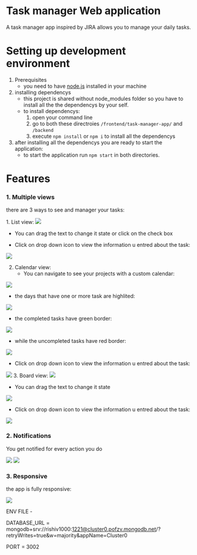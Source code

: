 # Task manager Web application

A task manager app inspired by JIRA allows you to manage your daily tasks.
# Setting up development environment
  1. Prerequisites
      - you need to have [node.js](https://nodejs.org/en/) installed in your machine
  2. installing dependencys 
      - this project is shared without node_modules folder so you have to install all the the dependencys by your self.
      - to install dependencys:
        1. open your command line
        2. go to both these directroies ```/frontend/task-manager-app/``` and ```/backend```
        3. execute  ```npm install``` or ```npm i``` to install all the dependencys
  3. after installing all the dependencys you are ready to start the application:
      - to start the application run ```npm start``` in both directories.
# Features
### 1. Multiple views
  <p> there are 3 ways to see and manager your tasks: </p>
1. List view:

  <img src="https://user-images.githubusercontent.com/97839369/221426631-7d4986f0-b782-4f8c-8490-1d528da10d7c.png">
  
  - You can drag the text to change it state or click on the check box
  
  - Click on drop down icon to view the information u entred about the task:
  
  <img src = https://user-images.githubusercontent.com/97839369/221427314-c1c7bfcc-9112-4fc4-8c14-85be8a848a73.png >
  
2. Calendar view:
   - You can navigate to see your projects with a custom calendar:
   
  <img src = https://user-images.githubusercontent.com/97839369/221427778-d465c244-1f30-4f1a-86ff-8741373a05d4.png >
  
  - the days that have one or more task are highlited:
 
  <img src=https://user-images.githubusercontent.com/97839369/221428621-67ad5d24-c7ab-4e46-9344-71276222f6c4.png>
      
  - the completed tasks have green border:
 <img src = https://user-images.githubusercontent.com/97839369/221428475-40603cc6-8997-41e0-b43e-4a3a59d53bfd.png >
      
  - while the uncompleted tasks have red border:
   <img src = https://user-images.githubusercontent.com/97839369/221428454-54d3cb70-d66b-4bba-bfde-68e9642955a7.png >
     

  - Click on drop down icon to view the information u entred about the task:
  <img src = https://user-images.githubusercontent.com/97839369/221429117-51c56178-4b38-4d4b-b1ab-5c1ed0931f84.png >
3. Board view:
<img src= https://user-images.githubusercontent.com/97839369/221428865-d764280c-b844-4c6a-8abb-b89102efff0b.png >

  - You can drag the text to change it state
<img src = https://user-images.githubusercontent.com/97839369/221429038-ccfaf181-0068-49c2-9deb-7de97034bf0b.png >
  
  - Click on drop down icon to view the information u entred about the task:
 
 <img src = https://user-images.githubusercontent.com/97839369/221429156-ebac37be-ed09-4f0d-a36d-144da848ffe9.png>

### 2. Notifications
<p> You get notified for every action you do </p>
 <img src = https://user-images.githubusercontent.com/97839369/221429251-af13e90e-e49b-497c-8b51-c8447ddd841a.png> 
 <img src = https://user-images.githubusercontent.com/97839369/221429277-e72093ca-3064-4c08-a35d-c23728c4b8d5.png >

### 3. Responsive
the app is fully responsive:

<img src = https://user-images.githubusercontent.com/97839369/221429396-f643edef-10f3-471b-99d3-1dd4689408d4.png >

          


ENV FILE - 

DATABASE_URL = mongodb+srv://rishiv1000:1221@cluster0.pofzv.mongodb.net/?retryWrites=true&w=majority&appName=Cluster0

PORT = 3002

